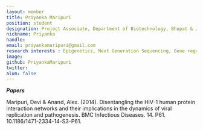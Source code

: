 ```yaml
---
layout: member
title: Priyanka Maripuri
position: student
designation: Project Associate, Department of Biotechnology, Bhupat & Jyoti Mehta School of Biosciences
nickname: Priyanka
handle: 
email: priyankamaripuri@gmail.com
research interests : Epigenetics, Next Generation Sequencing, Gene regulation in specific cell types. 
image: 
github: PriyankaMaripuri
twitter: 
alum: false
---
```


<em><strong>Papers</strong></em>

Maripuri, Devi & Anand, Alex. (2014). Disentangling the HIV-1 human protein interaction networks and their implications in the dynamics of viral replication and pathogenesis. BMC Infectious Diseases. 14. P61. 10.1186/1471-2334-14-S3-P61. 

